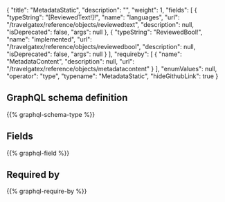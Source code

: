 {
  "title": "MetadataStatic",
  "description": "",
  "weight": 1,
  "fields": [
    {
      "typeString": "[ReviewedText!]!",
      "name": "languages",
      "url": "/travelgatex/reference/objects/reviewedtext",
      "description": null,
      "isDeprecated": false,
      "args": null
    },
    {
      "typeString": "ReviewedBool!",
      "name": "implemented",
      "url": "/travelgatex/reference/objects/reviewedbool",
      "description": null,
      "isDeprecated": false,
      "args": null
    }
  ],
  "requireby": [
    {
      "name": "MetadataContent",
      "description": null,
      "url": "/travelgatex/reference/objects/metadatacontent"
    }
  ],
  "enumValues": null,
  "operator": "type",
  "typename": "MetadataStatic",
  "hideGithubLink": true
}
## GraphQL schema definition

{{% graphql-schema-type %}}

## Fields

{{% graphql-field %}}

## Required by

{{% graphql-require-by %}}
